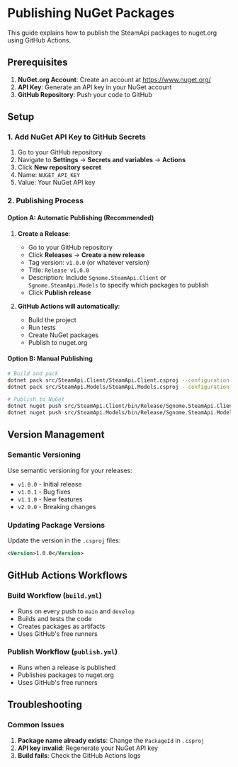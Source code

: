 # Publishing NuGet Packages

This guide explains how to publish the SteamApi packages to nuget.org using GitHub Actions.

## Prerequisites

1. **NuGet.org Account**: Create an account at https://www.nuget.org/
2. **API Key**: Generate an API key in your NuGet account
3. **GitHub Repository**: Push your code to GitHub

## Setup

### 1. Add NuGet API Key to GitHub Secrets

1. Go to your GitHub repository
2. Navigate to **Settings** → **Secrets and variables** → **Actions**
3. Click **New repository secret**
4. Name: `NUGET_API_KEY`
5. Value: Your NuGet API key

### 2. Publishing Process

#### Option A: Automatic Publishing (Recommended)

1. **Create a Release**:
   - Go to your GitHub repository
   - Click **Releases** → **Create a new release**
   - Tag version: `v1.0.0` (or whatever version)
   - Title: `Release v1.0.0`
   - Description: Include `Sgnome.SteamApi.Client` or `Sgnome.SteamApi.Models` to specify which packages to publish
   - Click **Publish release**

2. **GitHub Actions will automatically**:
   - Build the project
   - Run tests
   - Create NuGet packages
   - Publish to nuget.org

#### Option B: Manual Publishing

```bash
# Build and pack
dotnet pack src/SteamApi.Client/SteamApi.Client.csproj --configuration Release
dotnet pack src/SteamApi.Models/SteamApi.Models.csproj --configuration Release

# Publish to NuGet
dotnet nuget push src/SteamApi.Client/bin/Release/Sgnome.SteamApi.Client.1.0.0.nupkg --api-key YOUR_API_KEY --source https://api.nuget.org/v3/index.json
dotnet nuget push src/SteamApi.Models/bin/Release/Sgnome.SteamApi.Models.1.0.0.nupkg --api-key YOUR_API_KEY --source https://api.nuget.org/v3/index.json
```

## Version Management

### Semantic Versioning

Use semantic versioning for your releases:
- `v1.0.0` - Initial release
- `v1.0.1` - Bug fixes
- `v1.1.0` - New features
- `v2.0.0` - Breaking changes

### Updating Package Versions

Update the version in the `.csproj` files:

```xml
<Version>1.0.0</Version>
```

## GitHub Actions Workflows

### Build Workflow (`build.yml`)
- Runs on every push to `main` and `develop`
- Builds and tests the code
- Creates packages as artifacts
- Uses GitHub's free runners

### Publish Workflow (`publish.yml`)
- Runs when a release is published
- Publishes packages to nuget.org
- Uses GitHub's free runners


## Troubleshooting

### Common Issues

1. **Package name already exists**: Change the `PackageId` in `.csproj`
2. **API key invalid**: Regenerate your NuGet API key
3. **Build fails**: Check the GitHub Actions logs
